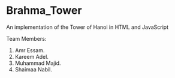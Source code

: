 # Brahma_Tower
An implementation of the Tower of Hanoi in HTML and JavaScript


Team Members:
1) Amr Essam.
2) Kareem Adel.
3) Muhammad Majid.
4) Shaimaa Nabil.
